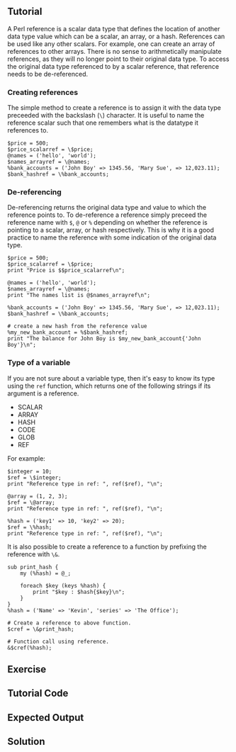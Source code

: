 Tutorial
--------
A Perl reference is a scalar data type that defines the location of another data type value which can be a scalar, an array, or a hash. References can be used like any other scalars. For example, one can create an array of references to other arrays. There is no sense to arithmetically manipulate references, as they will no longer point to their original data type. To access the original data type referenced to by a scalar reference, that reference needs to be de-referenced.

### Creating references

The simple method to create a reference is to assign it with the data type preceeded with the backslash (`\`) character. It is useful to name the reference scalar such that one remembers what is the datatype it references to.

    $price = 500;
    $price_scalarref = \$price;
    @names = ('hello', 'world');
    $names_arrayref = \@names;
    %bank_accounts = ('John Boy' => 1345.56, 'Mary Sue', => 12,023.11);
    $bank_hashref = \%bank_accounts;

### De-referencing

De-referencing returns the original data type and value to which the reference points to. To de-reference a reference simply preceed the reference name with `$`, `@` or `%` depending on whether the reference is pointing to a scalar, array, or hash respectively. This is why it is a good practice to name the reference with some indication of the original data type.

    $price = 500;
    $price_scalarref = \$price;
    print "Price is $$price_scalarref\n";

    @names = ('hello', 'world');
    $names_arrayref = \@names;
    print "The names list is @$names_arrayref\n";
    
    %bank_accounts = ('John Boy' => 1345.56, 'Mary Sue', => 12,023.11);
    $bank_hashref = \%bank_accounts;

    # create a new hash from the reference value
    %my_new_bank_account = %$bank_hashref;
    print "The balance for John Boy is $my_new_bank_account{'John Boy'}\n";

### Type of a variable

If you are not sure about a variable type, then it's easy to know its type using the `ref` function, which returns one of the following strings if its argument is a reference.

- SCALAR
- ARRAY
- HASH
- CODE
- GLOB
- REF

For example:

    $integer = 10;
    $ref = \$integer;
    print "Reference type in ref: ", ref($ref), "\n";

    @array = (1, 2, 3);
    $ref = \@array;
    print "Reference type in ref: ", ref($ref), "\n";

    %hash = ('key1' => 10, 'key2' => 20);
    $ref = \%hash;
    print "Reference type in ref: ", ref($ref), "\n";

It is also possible to create a reference to a function by prefixing the reference with `\&`.

    sub print_hash {
        my (%hash) = @_;

        foreach $key (keys %hash) {
            print "$key : $hash{$key}\n";
        }
    }
    %hash = ('Name' => 'Kevin', 'series' => 'The Office');

    # Create a reference to above function.
    $cref = \&print_hash;

    # Function call using reference.
    &$cref(%hash);


Exercise
-------------

Tutorial Code
-------------

Expected Output
---------------

Solution
--------
